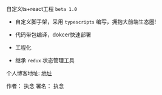 <!--
 * @Description: 说明文件
 * @Author: 执念
 * @Date: 2019-09-04 19:05:54
 * @LastEditTime: 2019-09-16 22:37:17
 * @LastEditors: Please set LastEditors
 -->
自定义ts+react工程 ` beta 1.0 `

 - 自定义脚手架，采用 ` typescripts ` 编写，拥抱大前端生态圈!

 - 代码带包编译，dokcer快速部署

 - 工程化

 - 继承 ` redux ` 状态管理工具

个人博客地址: [地址](https://www.gaomingwei.xyz)

作者： 执念
署名： 执念